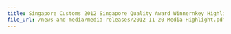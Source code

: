 ```yaml
---
title: Singapore Customs 2012 Singapore Quality Award Winnernkey Highlights 
file_url: /news-and-media/media-releases/2012-11-20-Media-Highlight.pdf
---
```

